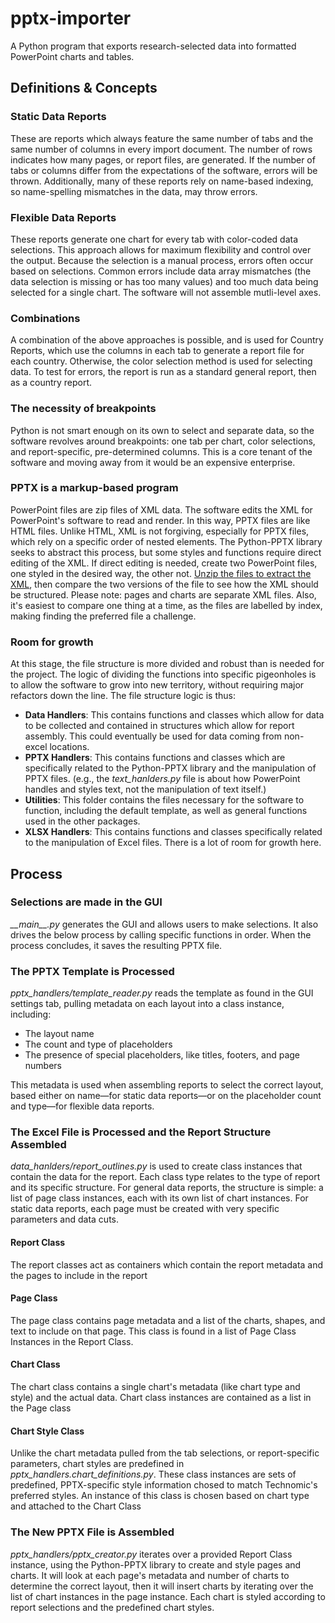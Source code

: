 # pptx-importer
A Python program that exports research-selected data into formatted PowerPoint charts and tables.

## Definitions & Concepts

### Static Data Reports
These are reports which always feature the same number of tabs and the same number of columns in every import document. 
The number of rows indicates how many pages, or report files, are generated. 
If the number of tabs or columns differ from the expectations of the software, errors will be thrown.
Additionally, many of these reports rely on name-based indexing, so name-spelling mismatches in the data, may throw errors.

### Flexible Data Reports
These reports generate one chart for every tab with color-coded data selections. 
This approach allows for maximum flexibility and control over the output.
Because the selection is a manual process, errors often occur based on selections.
Common errors include data array mismatches (the data selection is missing or has too many values)
and too much data being selected for a single chart. The software will not assemble mutli-level axes.

### Combinations
A combination of the above approaches is possible, and is used for Country Reports, 
which use the columns in each tab to generate a report file for each country. 
Otherwise, the color selection method is used for selecting data. 
To test for errors, the report is run as a standard general report, then as a country report.

### The necessity of breakpoints
Python is not smart enough on its own to select and separate data, so the software revolves around breakpoints: one tab per chart, color selections, and report-specific, pre-determined columns.
This is a core tenant of the software and moving away from it would be an expensive enterprise.

### PPTX is a markup-based program
PowerPoint files are zip files of XML data. 
The software edits the XML for PowerPoint's software to read and render.
In this way, PPTX files are like HTML files.
Unlike HTML, XML is not forgiving, especially for PPTX files, which rely on a specific order of nested elements.
The Python-PPTX library seeks to abstract this process, but some styles and functions require direct editing of the XML.
If direct editing is needed, create two PowerPoint files, one styled in the desired way, the other not. 
[Unzip the files to extract the XML](https://support.microsoft.com/en-us/office/extract-files-or-objects-from-a-powerpoint-file-85511e6f-9e76-41ad-8424-eab8a5bbc517/), then compare the two versions of the file to see how the XML should be structured.
Please note: pages and charts are separate XML files. 
Also, it's easiest to compare one thing at a time, as the files are labelled by index, making finding the preferred file a challenge.

### Room for growth
At this stage, the file structure is more divided and robust than is needed for the project.
The logic of dividing the functions into specific pigeonholes is to allow the software to grow into new territory, without requiring major refactors down the line.
The file structure logic is thus:
* **Data Handlers**: This contains functions and classes which allow for data to be collected and contained in structures which allow for report assembly. This could eventually be used for data coming from non-excel locations.
* **PPTX Handlers**: This contains functions and classes which are specifically related to the Python-PPTX library and the manipulation of PPTX files. (e.g., the *text_hanlders.py* file is about how PowerPoint handles and styles text, not the manipulation of text itself.)
* **Utilities**: This folder contains the files necessary for the software to function, including the default template, as well as general functions used in the other packages.
* **XLSX Handlers**: This contains functions and classes specifically related to the manipulation of Excel files. There is a lot of room for growth here.

## Process

### Selections are made in the GUI
*__main\__.py* generates the GUI and allows users to make selections.
It also drives the below process by calling specific functions in order. 
When the process concludes, it saves the resulting PPTX file.

### The PPTX Template is Processed
*pptx_handlers/template_reader.py* reads the template as found in the GUI settings tab, pulling metadata on each layout into a class instance, including:
* The layout name
* The count and type of placeholders
* The presence of special placeholders, like titles, footers, and page numbers

This metadata is used when assembling reports to select the correct layout, based either on name—for static data reports—or on the placeholder count and type—for flexible data reports.

### The Excel File is Processed and the Report Structure Assembled
*data_hanlders/report_outlines.py* is used to create class instances that contain the data for the report. 
Each class type relates to the type of report and its specific structure. 
For general data reports, the structure is simple: a list of page class instances, each with its own list of chart instances.
For static data reports, each page must be created with very specific parameters and data cuts.

#### Report Class
The report classes act as containers which contain the report metadata and the pages to include in the report

#### Page Class
The page class contains page metadata and a list of the charts, shapes, and text to include on that page.
This class is found in a list of Page Class Instances in the Report Class.

#### Chart Class
The chart class contains a single chart's metadata (like chart type and style) and the actual data.
Chart class instances are contained as a list in the Page class

#### Chart Style Class
Unlike the chart metadata pulled from the tab selections, or report-specific parameters, 
chart styles are predefined in *pptx_handlers.chart_definitions.py*.
These class instances are sets of predefined, PPTX-specific style information chosed to match Technomic's preferred styles.
An instance of this class is chosen based on chart type and attached to the Chart Class


### The New PPTX File is Assembled
*pptx_handlers/pptx_creator.py* iterates over a provided Report Class instance, using the Python-PPTX library to create and style pages and charts.
It will look at each page's metadata and number of charts to determine the correct layout,
then it will insert charts by iterating over the list of chart instances in the page instance.
Each chart is styled according to report selections and the predefined chart styles.